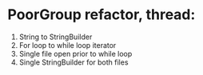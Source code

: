 # PoorGroup refactor, thread:
1. String to StringBuilder
2. For loop to while loop iterator
3. Single file open prior to while loop
4. Single StringBuilder for both files

